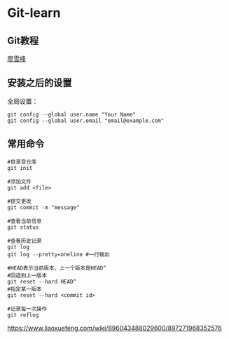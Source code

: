 # Git-learn

## Git教程

[廖雪峰](https://www.liaoxuefeng.com/wiki/896043488029600)

## 安装之后的设置

全局设置：

```shell
git config --global user.name "Your Name"
git config --global user.email "email@example.com"
```

## 常用命令

```shell
#目录变仓库
git init 

#添加文件
git add <file> 

#提交更改
git commit -m "message" 

#查看当前信息
git status

#查看历史记录
git log
git log --pretty=oneline #一行输出

#HEAD表示当前版本，上一个版本是HEAD^
#回退到上一版本
git reset --hard HEAD^
#指定某一版本
git reset --hard <commit id>

#记录每一次操作
git reflog
```

https://www.liaoxuefeng.com/wiki/896043488029600/897271968352576